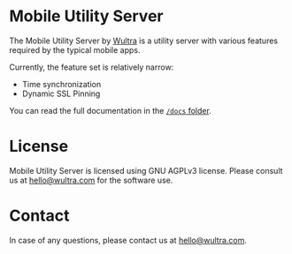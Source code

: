 # Mobile Utility Server

The Mobile Utility Server by [Wultra](https://wultra.com) is a utility server with various features required by the typical mobile apps.

Currently, the feature set is relatively narrow:

- Time synchronization
- Dynamic SSL Pinning

You can read the full documentation in the [`/docs` folder](./docs/Readme.md).

# License

Mobile Utility Server is licensed using GNU AGPLv3 license. Please consult us at [hello@wultra.com](mailto:hello@wultra.com) for the software use.

# Contact

In case of any questions, please contact us at [hello@wultra.com](mailto:hello@wultra.com).
